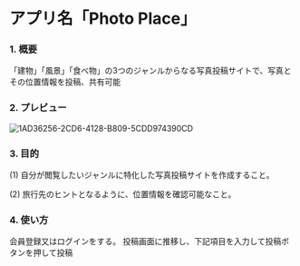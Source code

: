 # アプリ名「Photo Place」

### 1. 概要
「建物」「風景」「食べ物」の3つのジャンルからなる写真投稿サイトで、写真とその位置情報を投稿、共有可能

### 2. プレビュー
![1AD36256-2CD6-4128-B809-5CDD974390CD](https://user-images.githubusercontent.com/69040729/110231724-ce4fff00-7f5c-11eb-868f-c16d1b467007.jpeg)


### 3. 目的
(1) 自分が閲覧したいジャンルに特化した写真投稿サイトを作成すること。

(2) 旅行先のヒントとなるように、位置情報を確認可能なこと。

### 4. 使い方
会員登録又はログインをする。
投稿画面に推移し、下記項目を入力して投稿ボタンを押して投稿

